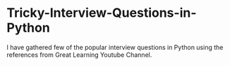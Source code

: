 # Tricky-Interview-Questions-in-Python

I have gathered few of the popular interview questions in Python using the references from Great Learning Youtube Channel. 


